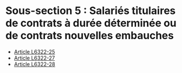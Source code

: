# Sous-section 5 : Salariés titulaires de contrats à durée déterminée ou de contrats nouvelles embauches

* [Article L6322-25](./LEGIARTI000006904183.md)
* [Article L6322-27](./LEGIARTI000006904185.md)
* [Article L6322-28](./LEGIARTI000006904186.md)
